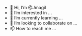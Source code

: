 - 👋 Hi, I’m @Jmagil
- 👀 I’m interested in ...
- 🌱 I’m currently learning ...
- 💞️ I’m looking to collaborate on ...
- 📫 How to reach me ...

<!---
Jmagil/Jmagil is a ✨ special ✨ repository because its `README.md` (this file) appears on your GitHub profile.
You can click the Preview link to take a look at your changes.
--->
